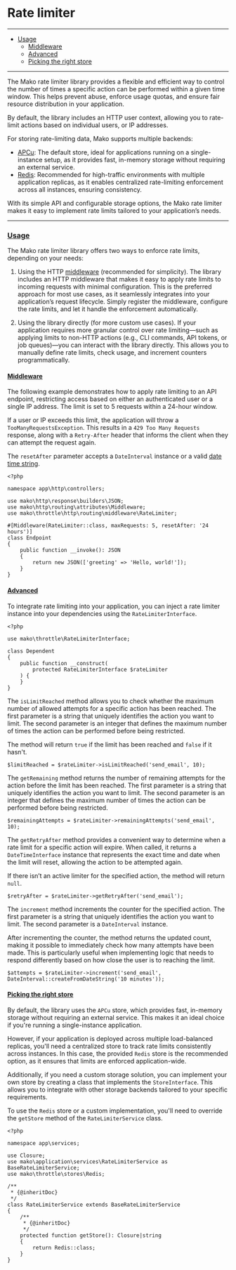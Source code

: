 # Rate limiter

--------------------------------------------------------

* [Usage](#usage)
    - [Middleware](#usage:middleware)
    - [Advanced](#usage:advanced)
    - [Picking the right store](#usage:picking-the-right-store)

--------------------------------------------------------

The Mako rate limiter library provides a flexible and efficient way to control the number of times a specific action can be performed within a given time window. This helps prevent abuse, enforce usage quotas, and ensure fair resource distribution in your application.

By default, the library includes an HTTP user context, allowing you to rate-limit actions based on individual users, or IP addresses.

For storing rate-limiting data, Mako supports multiple backends:

* [APCu](https://www.php.net/manual/en/book.apcu.php): The default store, ideal for applications running on a single-instance setup, as it provides fast, in-memory storage without requiring an external service.
* [Redis](https://redis.io): Recommended for high-traffic environments with multiple application replicas, as it enables centralized rate-limiting enforcement across all instances, ensuring consistency.

With its simple API and configurable storage options, the Mako rate limiter makes it easy to implement rate limits tailored to your application’s needs.

--------------------------------------------------------

### <a id="usage" href="#usage">Usage</a>

The Mako rate limiter library offers two ways to enforce rate limits, depending on your needs:

1) Using the HTTP [middleware](:base_url:/docs/:version:/routing-and-controllers:routing#route_middleware) (recommended for simplicity).
The library includes an HTTP middleware that makes it easy to apply rate limits to incoming requests with minimal configuration. This is the preferred approach for most use cases, as it seamlessly integrates into your application’s request lifecycle. Simply register the middleware, configure the rate limits, and let it handle the enforcement automatically.

2) Using the library directly (for more custom use cases).
If your application requires more granular control over rate limiting—such as applying limits to non-HTTP actions (e.g., CLI commands, API tokens, or job queues)—you can interact with the library directly. This allows you to manually define rate limits, check usage, and increment counters programmatically.

#### <a id="usage:middleware" href="#usage:middleware">Middleware</a>

The following example demonstrates how to apply rate limiting to an API endpoint, restricting access based on either an authenticated user or a single IP address. The limit is set to 5 requests within a 24-hour window.

If a user or IP exceeds this limit, the application will throw a `TooManyRequestsException`. This results in a `429 Too Many Requests` response, along with a `Retry-After` header that informs the client when they can attempt the request again.

The `resetAfter` parameter accepts a `DateInterval` instance or a valid [date time string](https://www.php.net/manual/en/datetime.formats.php#datetime.formats.relative).

```
<?php

namespace app\http\controllers;

use mako\http\response\builders\JSON;
use mako\http\routing\attributes\Middleware;
use mako\throttle\http\routing\middleware\RateLimiter;

#[Middleware(RateLimiter::class, maxRequests: 5, resetAfter: '24 hours')]
class Endpoint
{
    public function __invoke(): JSON
    {
        return new JSON(['greeting' => 'Hello, world!']);
    }
}
```

#### <a id="usage:advanced" href="#usage:advanced">Advanced</a>

To integrate rate limiting into your application, you can inject a rate limiter instance into your dependencies using the `RateLimiterInterface`.

```
<?php

use mako\throttle\RateLimiterInterface;

class Dependent
{
    public function __construct(
        protected RateLimiterInterface $rateLimiter
    ) {
    }
}
```

The `isLimitReached` method allows you to check whether the maximum number of allowed attempts for a specific action has been reached. The first parameter is a string that uniquely identifies the action you want to limit. The second parameter is an integer that defines the maximum number of times the action can be performed before being restricted.

The method will return `true` if the limit has been reached and `false` if it hasn't.

```
$limitReached = $rateLimiter->isLimitReached('send_email', 10);
```

The `getRemaining` method returns the number of remaining attempts for the action before the limit has been reached. The first parameter is a string that uniquely identifies the action you want to limit. The second parameter is an integer that defines the maximum number of times the action can be performed before being restricted.

```
$remainingAttempts = $rateLimiter->remainingAttempts('send_email', 10);
```

The `getRetryAfter` method provides a convenient way to determine when a rate limit for a specific action will expire. When called, it returns a `DateTimeInterface` instance that represents the exact time and date when the limit will reset, allowing the action to be attempted again.

If there isn’t an active limiter for the specified action, the method will return `null`.

```
$retryAfter = $rateLimiter->getRetryAfter('send_email');
```

The `increment` method increments the counter for the specified action. The first parameter is a string that uniquely identifies the action you want to limit. The second parameter is a `DateInterval` instance.

After incrementing the counter, the method returns the updated count, making it possible to immediately check how many attempts have been made. This is particularly useful when implementing logic that needs to respond differently based on how close the user is to reaching the limit.

```
$attempts = $rateLimiter->increment('send_email', DateInterval::createFromDateString('10 minutes'));
```

#### <a id="usage:picking-the-right-store" href="#usage:middlpicking-the-right-storeeware">Picking the right store</a>

By default, the library uses the `APCu` store, which provides fast, in-memory storage without requiring an external service. This makes it an ideal choice if you're running a single-instance application.

However, if your application is deployed across multiple load-balanced replicas, you'll need a centralized store to track rate limits consistently across instances. In this case, the provided `Redis` store is the recommended option, as it ensures that limits are enforced application-wide.

Additionally, if you need a custom storage solution, you can implement your own store by creating a class that implements the `StoreInterface`. This allows you to integrate with other storage backends tailored to your specific requirements.

To use the `Redis` store or a custom implementation, you'll need to override the `getStore` method of the `RateLimiterService` class.

```
<?php

namespace app\services;

use Closure;
use mako\application\services\RateLimiterService as BaseRateLimiterService;
use mako\throttle\stores\Redis;

/**
 * {@inheritDoc}
 */
class RateLimiterService extends BaseRateLimiterService
{
	/**
	 * {@inheritDoc}
	 */
	protected function getStore(): Closure|string
	{
		return Redis::class;
	}
}
```
